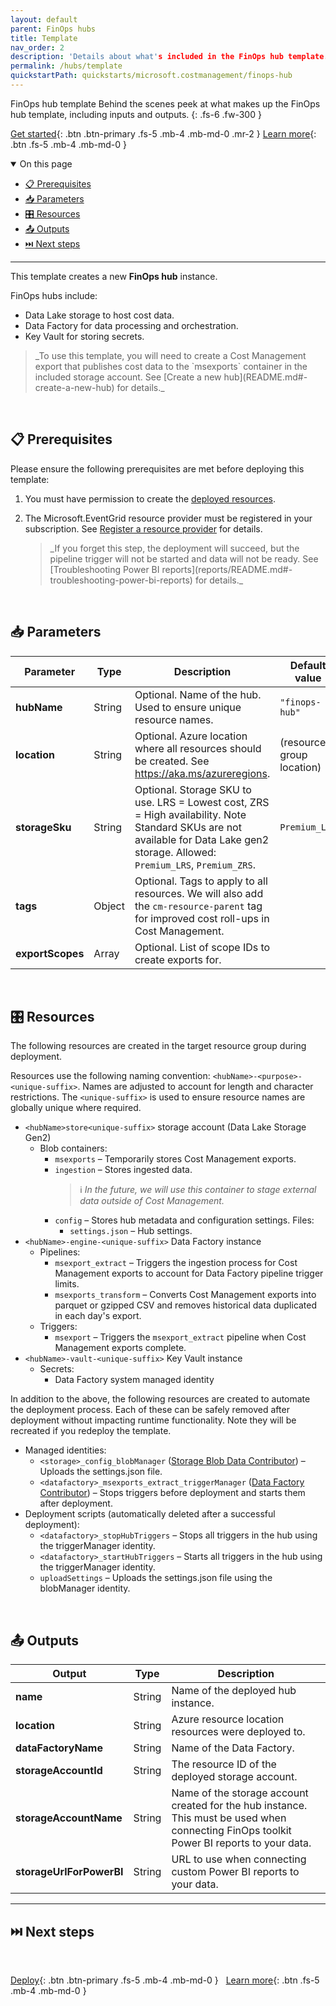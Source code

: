 ```yaml
---
layout: default
parent: FinOps hubs
title: Template
nav_order: 2
description: 'Details about what's included in the FinOps hub template.'
permalink: /hubs/template
quickstartPath: quickstarts/microsoft.costmanagement/finops-hub
---
```


<span class="fs-9 d-block mb-4">FinOps hub template</span>
Behind the scenes peek at what makes up the FinOps hub template, including inputs and outputs.
{: .fs-6 .fw-300 }

[Get started](./README.md#-create-a-new-hub){: .btn .btn-primary .fs-5 .mb-4 .mb-md-0 .mr-2 }
[Learn more](️#-why-finops-hubs){: .btn .fs-5 .mb-4 .mb-md-0 }

<details open markdown="1">
  <summary class="fs-2 text-uppercase">On this page</summary>

- [📋 Prerequisites](#-prerequisites)
- [📥 Parameters](#-parameters)
- [🎛️ Resources](#️-resources)
- [📤 Outputs](#-outputs)
- [⏭️ Next steps](#️-next-steps)

</details>

---

This template creates a new **FinOps hub** instance.

FinOps hubs include:

- Data Lake storage to host cost data.
- Data Factory for data processing and orchestration.
- Key Vault for storing secrets.

<blockquote class="important" markdown="1">
  _To use this template, you will need to create a Cost Management export that publishes cost data to the `msexports` container in the included storage account. See [Create a new hub](README.md#-create-a-new-hub) for details._
</blockquote>

<br>

## 📋 Prerequisites

Please ensure the following prerequisites are met before deploying this template:

1. You must have permission to create the [deployed resources](#️-resources).
2. The Microsoft.EventGrid resource provider must be registered in your subscription. See [Register a resource provider](https://docs.microsoft.com/azure/azure-resource-manager/management/resource-providers-and-types#register-resource-provider) for details.

   <blockquote class="important" markdown="1">
     _If you forget this step, the deployment will succeed, but the pipeline trigger will not be started and data will not be ready. See [Troubleshooting Power BI reports](reports/README.md#-troubleshooting-power-bi-reports) for details._
   </blockquote>

<br>

## 📥 Parameters

| Parameter        | Type   | Description                                                                                                                                                                       | Default value             |
| ---------------- | ------ | --------------------------------------------------------------------------------------------------------------------------------------------------------------------------------- | ------------------------- |
| **hubName**      | String | Optional. Name of the hub. Used to ensure unique resource names.                                                                                                                  | `"finops-hub"`            |
| **location**     | String | Optional. Azure location where all resources should be created. See https://aka.ms/azureregions.                                                                                  | (resource group location) |
| **storageSku**   | String | Optional. Storage SKU to use. LRS = Lowest cost, ZRS = High availability. Note Standard SKUs are not available for Data Lake gen2 storage. Allowed: `Premium_LRS`, `Premium_ZRS`. | `Premium_LRS`             |
| **tags**         | Object | Optional. Tags to apply to all resources. We will also add the `cm-resource-parent` tag for improved cost roll-ups in Cost Management.                                            |
| **exportScopes** | Array  | Optional. List of scope IDs to create exports for.                                                                                                                                |

<br>

## 🎛️ Resources

The following resources are created in the target resource group during deployment.

Resources use the following naming convention: `<hubName>-<purpose>-<unique-suffix>`. Names are adjusted to account for length and character restrictions. The `<unique-suffix>` is used to ensure resource names are globally unique where required.

- `<hubName>store<unique-suffix>` storage account (Data Lake Storage Gen2)
  - Blob containers:
    - `msexports` – Temporarily stores Cost Management exports.
    - `ingestion` – Stores ingested data.
      > ℹ️ _In the future, we will use this container to stage external data outside of Cost Management._
    - `config` – Stores hub metadata and configuration settings. Files:
      - `settings.json` – Hub settings.
- `<hubName>-engine-<unique-suffix>` Data Factory instance
  - Pipelines:
    - `msexport_extract` – Triggers the ingestion process for Cost Management exports to account for Data Factory pipeline trigger limits.
    - `msexports_transform` – Converts Cost Management exports into parquet or gzipped CSV and removes historical data duplicated in each day's export.
  - Triggers:
    - `msexport` – Triggers the `msexport_extract` pipeline when Cost Management exports complete.
- `<hubName>-vault-<unique-suffix>` Key Vault instance
  - Secrets:
    - Data Factory system managed identity

In addition to the above, the following resources are created to automate the deployment process. Each of these can be safely removed after deployment without impacting runtime functionality. Note they will be recreated if you redeploy the template.

- Managed identities:
  - `<storage>_config_blobManager` ([Storage Blob Data Contributor](https://learn.microsoft.com/azure/role-based-access-control/built-in-roles#storage-blob-data-contributor)) – Uploads the settings.json file.
  - `<datafactory>_msexports_extract_triggerManager` ([Data Factory Contributor](https://learn.microsoft.com/azure/role-based-access-control/built-in-roles#data-factory-contributor)) – Stops triggers before deployment and starts them after deployment.
- Deployment scripts (automatically deleted after a successful deployment):
  - `<datafactory>_stopHubTriggers` – Stops all triggers in the hub using the triggerManager identity.
  - `<datafactory>_startHubTriggers` – Starts all triggers in the hub using the triggerManager identity.
  - `uploadSettings` – Uploads the settings.json file using the blobManager identity.

<br>

## 📤 Outputs

| Output                   | Type   | Description                                                                                                                               |
| ------------------------ | ------ | ----------------------------------------------------------------------------------------------------------------------------------------- |
| **name**                 | String | Name of the deployed hub instance.                                                                                                        |
| **location**             | String | Azure resource location resources were deployed to.                                                                                       |
| **dataFactoryName**      | String | Name of the Data Factory.                                                                                                                 |
| **storageAccountId**     | String | The resource ID of the deployed storage account.                                                                                          |
| **storageAccountName**   | String | Name of the storage account created for the hub instance. This must be used when connecting FinOps toolkit Power BI reports to your data. |
| **storageUrlForPowerBI** | String | URL to use when connecting custom Power BI reports to your data.                                                                          |

---

## ⏭️ Next steps

<br>

[Deploy](./README.md#-create-a-new-hub){: .btn .btn-primary .fs-5 .mb-4 .mb-md-0 }
&nbsp;
[Learn more](./README.md️#-why-finops-hubs){: .btn .fs-5 .mb-4 .mb-md-0 }

<br>
